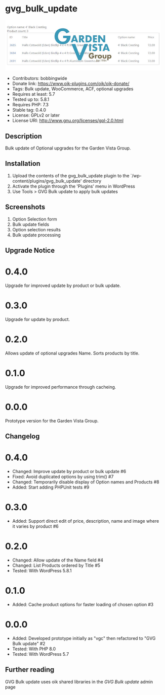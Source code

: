 # gvg_bulk_update 
![banner](assets/gvg_bulk_update-banner-772x250.jpg)
* Contributors: bobbingwide
* Donate link: https://www.oik-plugins.com/oik/oik-donate/
* Tags: Bulk update, WooCommerce, ACF, optional upgrades
* Requires at least: 5.7
* Tested up to: 5.8.1
* Requires PHP: 7.3
* Stable tag: 0.4.0
* License: GPLv2 or later
* License URI: http://www.gnu.org/licenses/gpl-2.0.html

## Description 
Bulk update of Optional upgrades for the Garden Vista Group.


## Installation 
1. Upload the contents of the gvg_bulk_update plugin to the `/wp-content/plugins/gvg_bulk_update' directory
1. Activate the plugin through the 'Plugins' menu in WordPress
1. Use Tools > GVG Bulk update to apply bulk updates


## Screenshots 
1. Option Selection form
2. Bulk update fields
3. Option selection results
4. Bulk update processing

## Upgrade Notice 
# 0.4.0 
Upgrade for improved update by product or bulk update.

# 0.3.0 
Upgrade for update by product.

# 0.2.0 
Allows update of optional upgrades Name. Sorts products by title.

# 0.1.0 
Upgrade for improved performance through cacheing.

# 0.0.0 
Prototype version for the Garden Vista Group.


## Changelog 
# 0.4.0 
* Changed: Improve update by product or bulk update #6
* Fixed: Avoid duplicated options by using trim() #7
* Changed: Temporarily disable display of Option names and Products #8
* Added: Start adding PHPUnit tests #9

# 0.3.0 
* Added: Support direct edit of price, description, name and image where it varies by product #6

# 0.2.0 
* Changed: Allow update of the Name field #4
* Changed: List Products ordered by Title #5
* Tested: With WordPress 5.8.1

# 0.1.0 
* Added: Cache product options for faster loading of chosen option #3

# 0.0.0 
* Added: Developed prototype initially as "vgc" then refactored to "GVG Bulk update" #2
* Tested: With PHP 8.0
* Tested: With WordPress 5.7

## Further reading 
GVG Bulk update uses oik shared libraries in the _GVG Bulk update_ admin page
